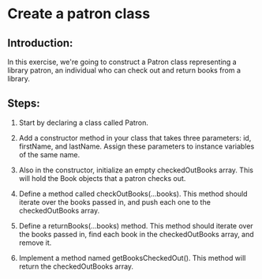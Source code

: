 # Create a patron class

## Introduction:

In this exercise, we're going to construct a Patron class representing a library patron, an individual who can check out and return books from a library.

## Steps:

1. Start by declaring a class called Patron.

2. Add a constructor method in your class that takes three parameters: id, firstName, and lastName. Assign these parameters to instance variables of the same name.

3. Also in the constructor, initialize an empty checkedOutBooks array. This will hold the Book objects that a patron checks out.

4. Define a method called checkOutBooks(...books). This method should iterate over the books passed in, and push each one to the checkedOutBooks array.

5. Define a returnBooks(...books) method. This method should iterate over the books passed in, find each book in the checkedOutBooks array, and remove it.

6. Implement a method named getBooksCheckedOut(). This method will return the checkedOutBooks array.
